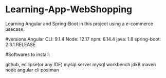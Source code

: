 # Learning-App-WebShopping
Learning Angular and Spring-Boot in this project using a e-commerce usecase.

#versions Angular CLI: 9.1.4 Node: 12.17 npm: 6.14.4 java: 1.8 spring-boot: 2.3.1.RELEASE

#Softwares to install:

github, ecllipse(or any IDE)
mysql server
mysql workbench
jdk8
maven
node
angular cli
postman
